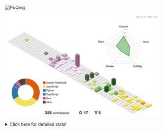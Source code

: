 ![PuQing](https://user-images.githubusercontent.com/27223114/171565019-9a56fae6-b08b-421f-99db-7e830da42371.png)

![](./profile-3d-contrib/profile-season-animate.svg)

<details>
<summary>Click here for detailed stats!</summary>

<!--START_SECTION:waka-->
**I'm a Night 🦉** 

```text
🌞 Morning    46 commits     ███░░░░░░░░░░░░░░░░░░░░░░   12.3% 
🌆 Daytime    126 commits    ████████░░░░░░░░░░░░░░░░░   33.69% 
🌃 Evening    104 commits    ███████░░░░░░░░░░░░░░░░░░   27.81% 
🌙 Night      98 commits     ██████░░░░░░░░░░░░░░░░░░░   26.2%

```


📊 **This Week I Spent My Time On** 

```text
💬 Programming Languages: 
C++                      7 hrs 34 mins       ██████████████░░░░░░░░░░░   58.85% 
CMake                    1 hr 49 mins        ███░░░░░░░░░░░░░░░░░░░░░░   14.2% 
C                        1 hr 11 mins        ██░░░░░░░░░░░░░░░░░░░░░░░   9.22% 
Python                   1 hr 9 mins         ██░░░░░░░░░░░░░░░░░░░░░░░   8.98% 
Other                    21 mins             ░░░░░░░░░░░░░░░░░░░░░░░░░   2.77%

🔥 Editors: 
VS Code                  11 hrs 46 mins      ██████████████████████░░░   91.49% 
CLion                    1 hr 5 mins         ██░░░░░░░░░░░░░░░░░░░░░░░   8.51%

💻 Operating System: 
Mac                      6 hrs 34 mins       ████████████░░░░░░░░░░░░░   51.06% 
Windows                  6 hrs 18 mins       ████████████░░░░░░░░░░░░░   48.94%

```


<!--END_SECTION:waka-->
</details>
